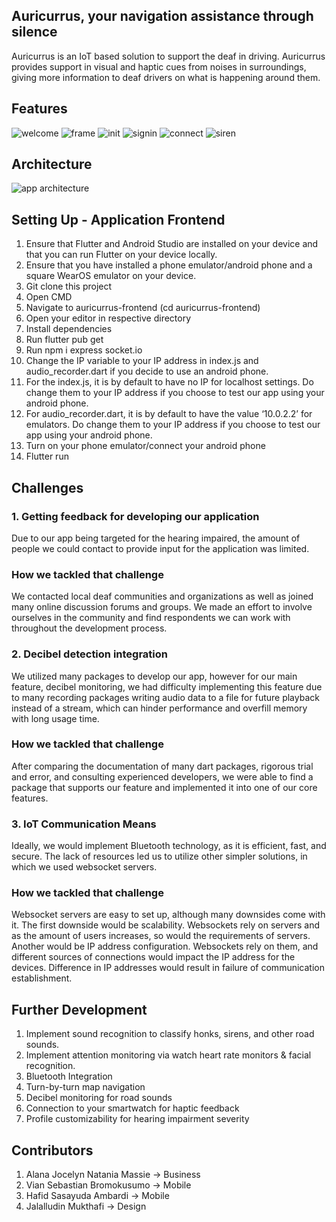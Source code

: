 ## Auricurrus, your navigation assistance through silence
Auricurrus is an IoT based solution to support the deaf in driving. Auricurrus provides support in 
visual and haptic cues from noises in surroundings, giving more information to deaf drivers on what is happening around them.

## Features
![welcome](../images/welcome.png?raw=true "welcome")
![frame](../images/frames.png?raw=true "frame")
![init](../images/init.png?raw=true "init")
![signin](../images/signin.png?raw=true "singin")
![connect](../images/connect.png?raw=true "connect")
![siren](../images/siren.png?raw=true "siren")


## Architecture
![app architecture](images/architecuture.png?raw=true "Architecure")

## Setting Up - Application Frontend
1. Ensure that Flutter and Android Studio are installed on your device and that you can run Flutter on your device locally. 
2. Ensure that you have installed a phone emulator/android phone and a square WearOS emulator on your device. 
3. Git clone this project 
4. Open CMD
5. Navigate to auricurrus-frontend (cd auricurrus-frontend)
6. Open your editor in respective directory
7. Install dependencies
8. Run flutter pub get
9. Run npm i express socket.io
10. Change the IP variable to your IP address in index.js and audio_recorder.dart if you decide to use an android phone.
11. For the index.js, it is by default to have no IP for localhost settings. Do change them to your IP address if you choose to test our app using your android phone.
12. For audio_recorder.dart, it is by default to have the value ‘10.0.2.2’ for emulators. Do change them to your IP address if you choose to test our app using your android phone.
13. Turn on your phone emulator/connect your android phone
14. Flutter run 

## Challenges
### 1. Getting feedback for developing our application
Due to our app being targeted for the hearing impaired, the amount of people we could contact to provide input for the application was limited.

### How we tackled that challenge

We contacted local deaf communities and organizations as well as joined many online discussion forums and groups. We made an effort to involve ourselves in the community and find respondents we can work with throughout the development process.

### 2. Decibel detection integration
We utilized many packages to develop our app, however for our main feature, decibel monitoring, we had difficulty implementing this feature due to many recording packages writing audio data to a file for future playback instead of a stream, which can hinder performance and overfill memory with long usage time.

### How we tackled that challenge
After comparing the documentation of many dart packages, rigorous trial and error, and consulting experienced developers, we were able to find a package that supports our feature and implemented it into one of our core features.

### 3. IoT Communication Means
Ideally, we would implement Bluetooth technology, as it is efficient, fast, and secure. The lack of resources led us to utilize other simpler solutions, in which we used websocket servers.

### How we tackled that challenge
Websocket servers are easy to set up, although many downsides come with it. The first downside would be scalability. Websockets rely on servers and as the amount of users increases, so would the requirements of servers. Another would be IP address configuration. Websockets rely on them, and different sources of connections would impact the IP address for the devices. Difference in IP addresses would result in failure of communication establishment.

## Further Development
1. Implement sound recognition to classify honks, sirens, and other road sounds.
2. Implement attention monitoring via watch heart rate monitors & facial recognition.
3. Bluetooth Integration
4. Turn-by-turn map navigation
5. Decibel monitoring for road sounds
6. Connection to your smartwatch for haptic feedback
7. Profile customizability for hearing impairment severity

## Contributors
1. Alana Jocelyn Natania Massie → Business
2. Vian Sebastian Bromokusumo → Mobile
3. Hafid Sasayuda Ambardi → Mobile
4. Jalalludin Mukthafi → Design

